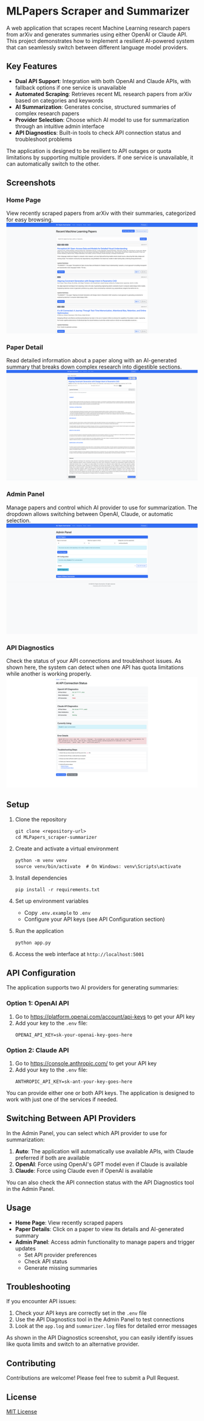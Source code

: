 # MLPapers Scraper and Summarizer

A web application that scrapes recent Machine Learning research papers from arXiv and generates summaries using either OpenAI or Claude API. This project demonstrates how to implement a resilient AI-powered system that can seamlessly switch between different language model providers.

## Key Features

- **Dual API Support**: Integration with both OpenAI and Claude APIs, with fallback options if one service is unavailable
- **Automated Scraping**: Retrieves recent ML research papers from arXiv based on categories and keywords
- **AI Summarization**: Generates concise, structured summaries of complex research papers
- **Provider Selection**: Choose which AI model to use for summarization through an intuitive admin interface
- **API Diagnostics**: Built-in tools to check API connection status and troubleshoot problems

The application is designed to be resilient to API outages or quota limitations by supporting multiple providers. If one service is unavailable, it can automatically switch to the other.

## Screenshots

### Home Page
View recently scraped papers from arXiv with their summaries, categorized for easy browsing.
![Home Page](screenshots/home_page.png)

### Paper Detail
Read detailed information about a paper along with an AI-generated summary that breaks down complex research into digestible sections.
![Paper Detail](screenshots/paper_detail.png)

### Admin Panel
Manage papers and control which AI provider to use for summarization. The dropdown allows switching between OpenAI, Claude, or automatic selection.
![Admin Panel](screenshots/admin_panel.png)

### API Diagnostics
Check the status of your API connections and troubleshoot issues. As shown here, the system can detect when one API has quota limitations while another is working properly.
![API Diagnostics](screenshots/api_diagnostics.png)

## Setup

1. Clone the repository
   ```
   git clone <repository-url>
   cd MLPapers_scraper-summarizer
   ```

2. Create and activate a virtual environment
   ```
   python -m venv venv
   source venv/bin/activate  # On Windows: venv\Scripts\activate
   ```

3. Install dependencies
   ```
   pip install -r requirements.txt
   ```

4. Set up environment variables
   - Copy `.env.example` to `.env`
   - Configure your API keys (see API Configuration section)

5. Run the application
   ```
   python app.py
   ```
   
6. Access the web interface at `http://localhost:5001`

## API Configuration

The application supports two AI providers for generating summaries:

### Option 1: OpenAI API
1. Go to https://platform.openai.com/account/api-keys to get your API key
2. Add your key to the `.env` file:
   ```
   OPENAI_API_KEY=sk-your-openai-key-goes-here
   ```

### Option 2: Claude API
1. Go to https://console.anthropic.com/ to get your API key
2. Add your key to the `.env` file:
   ```
   ANTHROPIC_API_KEY=sk-ant-your-key-goes-here
   ```

You can provide either one or both API keys. The application is designed to work with just one of the services if needed.

## Switching Between API Providers

In the Admin Panel, you can select which API provider to use for summarization:

1. **Auto**: The application will automatically use available APIs, with Claude preferred if both are available
2. **OpenAI**: Force using OpenAI's GPT model even if Claude is available
3. **Claude**: Force using Claude even if OpenAI is available

You can also check the API connection status with the API Diagnostics tool in the Admin Panel.

## Usage

- **Home Page**: View recently scraped papers
- **Paper Details**: Click on a paper to view its details and AI-generated summary
- **Admin Panel**: Access admin functionality to manage papers and trigger updates
  - Set API provider preferences
  - Check API status
  - Generate missing summaries

## Troubleshooting

If you encounter API issues:

1. Check your API keys are correctly set in the `.env` file
2. Use the API Diagnostics tool in the Admin Panel to test connections
3. Look at the `app.log` and `summarizer.log` files for detailed error messages

As shown in the API Diagnostics screenshot, you can easily identify issues like quota limits and switch to an alternative provider.

## Contributing

Contributions are welcome! Please feel free to submit a Pull Request.

## License

[MIT License](LICENSE) 